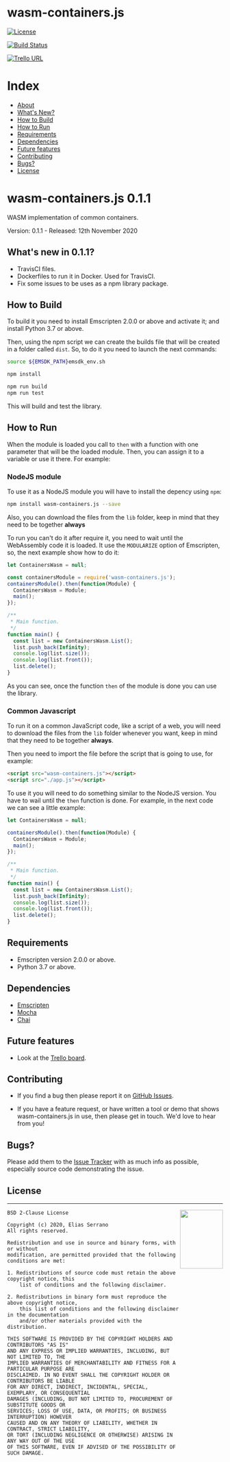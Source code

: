 # wasm-containers.js

[![License](https://img.shields.io/badge/license-BSD--2%20clause-blue.svg)](https://github.com/feserr/wasm-containers.js#license)

[![Build Status](https://travis-ci.org/feserr/wasm-containers.js.svg?branch=master)](https://travis-ci.org/feserr/wasm-containers.js)

[![Trello URL](https://img.shields.io/badge/trello-wasmcontainers.js-green.svg?longCache=true&style=for-the-badge)](https://trello.com/b/tuCBurqH)

# Index

- [About](#about)
- [What's New?](#whats-new)
- [How to Build](#how-to-build)
- [How to Run](#how-to-run)
- [Requirements](#requirements)
- [Dependencies](#dependencies)
- [Future features](#future)
- [Contributing](#contributing)
- [Bugs?](#bugs)
- [License](#license)

<a name="about"></a>

# wasm-containers.js 0.1.1

WASM implementation of common containers.

Version: 0.1.1 - Released: 12th November 2020

<a name="whats-new"></a>

## What's new in 0.1.1?

- TravisCI files.
- Dockerfiles to run it in Docker. Used for TravisCI.
- Fix some issues to be uses as a npm library package.

<a name="how-to-build"></a>

## How to Build

To build it you need to install Emscripten 2.0.0 or above and activate it; and
install Python 3.7 or above.

Then, using the npm script we can create the builds file that will be created
in a folder called `dist`. So, to do it you need to launch the next commands:

```bash
source ${EMSDK_PATH}emsdk_env.sh

npm install

npm run build
npm run test
```

This will build and test the library.

<a name="how-to-run"></a>

## How to Run

When the module is loaded you call to `then` with a function
with one parameter that will be the loaded module. Then,
you can assign it to a variable or use it there. For example:

### NodeJS module

To use it as a NodeJS module you will have to install the depency using `npm`:
```bash
npm install wasm-containers.js --save
```

Also, you can download the files from the `lib` folder, keep in mind that they
need to be together **always**

To run you can't do it after require it, you need to wait until the
WebAssembly code it is loaded. It use the `MODULARIZE` option of Emscripten,
so, the next example show how to do it:

```js
let ContainersWasm = null;

const containersModule = require('wasm-containers.js');
containersModule().then(function(Module) {
  ContainersWasm = Module;
  main();
});

/**
 * Main function.
 */
function main() {
  const list = new ContainersWasm.List();
  list.push_back(Infinity);
  console.log(list.size());
  console.log(list.front());
  list.delete();
}
```

As you can see, once the function `then` of the module is done you can
use the library.

### Common Javascript

To run it on a common JavaScript code, like a script of a web, you will need
to download the files from the `lib` folder whenever you want, keep in mind
that they need to be together **always**.

Then you need to import the file before the script that is going to use, for
example:

```html
<script src="wasm-containers.js"></script>
<script src="./app.js"></script>
```

To use it you will need to do something similar to the NodeJS
version. You have to wail until the `then` function is done.
For example, in the next code we can see a little example:

```js
let ContainersWasm = null;

containersModule().then(function(Module) {
  ContainersWasm = Module;
  main();
});

/**
 * Main function.
 */
function main() {
  const list = new ContainersWasm.List();
  list.push_back(Infinity);
  console.log(list.size());
  console.log(list.front());
  list.delete();
}
```

<a name="requirements"></a>

## Requirements

- Emscripten version 2.0.0 or above.
- Python 3.7 or above.

<a name="dependencies"></a>

## Dependencies

- [Emscripten](https://github.com/emscripten-core/emscripten)
- [Mocha](https://github.com/mochajs/mocha)
- [Chai](https://github.com/chaijs/chai)

<a name="future"></a>

## Future features

- Look at the [Trello board](https://trello.com/b/tuCBurqH).

<a name="contributing"></a>

## Contributing

- If you find a bug then please report it on [GitHub Issues][issues].

- If you have a feature request, or have written a tool or demo that shows wasm-containers.js in use, then please get in touch. We'd love to hear from you!

<a name="bugs"></a>

## Bugs?

Please add them to the [Issue Tracker][issues] with as much info as possible, especially source code demonstrating the issue.

<a name="license"></a>

## License

---

<a href="http://opensource.org/licenses/BSD-2-Clause" target="_blank">
<img align="right" width="100" height="137"
 src="https://opensource.org/files/OSI_Approved_License.png">
</a>

    BSD 2-Clause License

    Copyright (c) 2020, Elias Serrano
    All rights reserved.

    Redistribution and use in source and binary forms, with or without
    modification, are permitted provided that the following conditions are met:

    1. Redistributions of source code must retain the above copyright notice, this
    	list of conditions and the following disclaimer.

    2. Redistributions in binary form must reproduce the above copyright notice,
    	this list of conditions and the following disclaimer in the documentation
    	and/or other materials provided with the distribution.

    THIS SOFTWARE IS PROVIDED BY THE COPYRIGHT HOLDERS AND CONTRIBUTORS "AS IS"
    AND ANY EXPRESS OR IMPLIED WARRANTIES, INCLUDING, BUT NOT LIMITED TO, THE
    IMPLIED WARRANTIES OF MERCHANTABILITY AND FITNESS FOR A PARTICULAR PURPOSE ARE
    DISCLAIMED. IN NO EVENT SHALL THE COPYRIGHT HOLDER OR CONTRIBUTORS BE LIABLE
    FOR ANY DIRECT, INDIRECT, INCIDENTAL, SPECIAL, EXEMPLARY, OR CONSEQUENTIAL
    DAMAGES (INCLUDING, BUT NOT LIMITED TO, PROCUREMENT OF SUBSTITUTE GOODS OR
    SERVICES; LOSS OF USE, DATA, OR PROFITS; OR BUSINESS INTERRUPTION) HOWEVER
    CAUSED AND ON ANY THEORY OF LIABILITY, WHETHER IN CONTRACT, STRICT LIABILITY,
    OR TORT (INCLUDING NEGLIGENCE OR OTHERWISE) ARISING IN ANY WAY OUT OF THE USE
    OF THIS SOFTWARE, EVEN IF ADVISED OF THE POSSIBILITY OF SUCH DAMAGE.

[issues]: https://github.com/feserr/wasm-containers.js/issues
